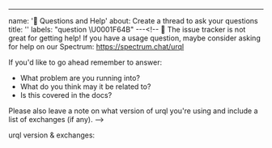 ---
name: '🤔 Questions and Help'
about: Create a thread to ask your questions
title: ''
labels: "question \U0001F64B"
---<!--
  🚨 The issue tracker is not great for getting help!
  If you have a usage question, maybe consider asking
  for help on our Spectrum:
  https://spectrum.chat/urql

  If you'd like to go ahead remember to answer:
  - What problem are you running into?
  - What do you think may it be related to?
  - Is this covered in the docs?

  Please also leave a note on what version of urql you're using
  and include a list of exchanges (if any).
-->

urql version & exchanges:
